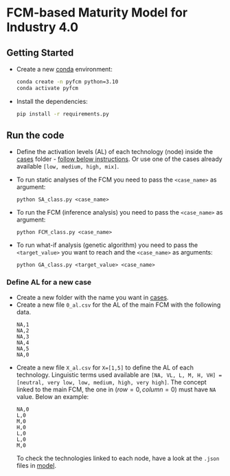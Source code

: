 # FCM-based Maturity Model for Industry 4.0

## Getting Started

- Create a new [conda](https://docs.anaconda.com/free/miniconda/) environment:
    ```bash
    conda create -n pyfcm python=3.10
    conda activate pyfcm
    ```

- Install the dependencies:
    ```bash
    pip install -r requirements.py
    ```

## Run the code

- Define the activation levels (AL) of each technology (node) inside the [cases](cases) folder - [follow below instructions](#define-al-for-a-case). Or use one of the cases already available `[low, medium, high, mix]`.

- To run static analyses of the FCM you need to pass the `<case_name>` as argument:
    ```shell
    python SA_class.py <case_name>
    ```

- To run the FCM (inference analysis) you need to pass the `<case_name>` as argument:
    ```shell
    python FCM_class.py <case_name>
    ```

- To run what-if analysis (genetic algorithm) you need to pass the `<target_value>` you want to reach and the `<case_name>` as arguments:
    ```shell
    python GA_class.py <target_value> <case_name>
    ```

### Define AL for a new case

- Create a new folder with the name you want in [cases](cases).
- Create a new file `0_al.csv` for the AL of the main FCM with the following data.
    ```csv
    NA,1
    NA,2
    NA,3
    NA,4
    NA,5
    NA,0
    ```
- Create a new file `X_al.csv` for `X=[1,5]` to define the AL of each technology. Linguistic terms used available are `[NA, VL, L, M, H, VH] = [neutral, very low, low, medium, high, very high]`. The concept linked to the main FCM, the one in $(row=0,column=0)$ must have `NA` value. Below an example:
    ```csv
    NA,0
    L,0
    M,0
    H,0
    L,0
    L,0
    M,0
    ```
    To check the technologies linked to each node, have a look at the `.json` files in [model](model).